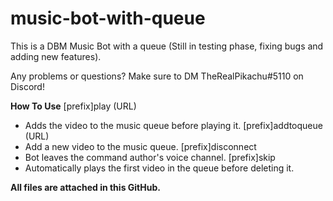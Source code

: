 # music-bot-with-queue
This is a DBM Music Bot with a queue (Still in testing phase, fixing bugs and adding new features).

Any problems or questions? Make sure to DM TheRealPikachu#5110 on Discord!

**How To Use**
[prefix]play (URL)
- Adds the video to the music queue before playing it.
[prefix]addtoqueue (URL)
- Add a new video to the music queue.
[prefix]disconnect
- Bot leaves the command author's voice channel.
[prefix]skip
- Automatically plays the first video in the queue before deleting it.

**All files are attached in this GitHub.**
